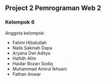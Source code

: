 ## Project 2 Pemrograman Web 2
### Kelompok 6

Anggota kelompok:
- Fahmi Hibatullah
- Naila Sakinah Dapa
- Aryana Dwi Aditya
- Hafidh Alim
- Haidar Rozan Sodiq
- Muhammad Amirul Ikhsani
- Fathan Anwar